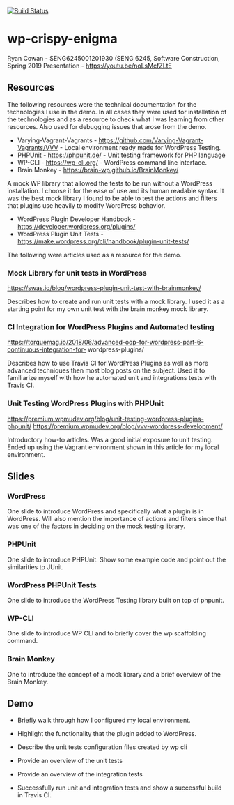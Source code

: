 [![Build Status](https://travis-ci.com/cowanr/wp-crispy-enigma.svg?branch=master)](https://travis-ci.com/cowanr/wp-crispy-enigma)

# wp-crispy-enigma

Ryan Cowan - SENG6245001201930 (SENG 6245, Software Construction, Spring 2019
Presentation - https://youtu.be/noLsMcfZLtE

## Resources

The following resources were the technical documentation for the technologies I use in the demo. In all cases they were used for installation of the technologies and as a resource to check what I was learning from other resources. Also used for debugging issues that arose from the demo.

* Varying-Vagrant-Vagrants - https://github.com/Varying-Vagrant-Vagrants/VVV - Local
environment ready made for WordPress Testing.
* PHPUnit - https://phpunit.de/ - Unit testing framework for PHP language
* WP-CLI - https://wp-cli.org/ - WordPress command line interface.
* Brain Monkey - https://brain-wp.github.io/BrainMonkey/

A mock WP library that allowed the tests to be run without a WordPress installation. I choose it for the ease of use and its human readable syntax. It was the best mock library I found to be able to test the actions and filters that plugins use heavily to modify WordPress behavior.

* WordPress Plugin Developer Handbook - https://developer.wordpress.org/plugins/
* WordPress Plugin Unit Tests - https://make.wordpress.org/cli/handbook/plugin-unit-tests/

The following were articles used as a resource for the demo.

### Mock Library for unit tests in WordPress

https://swas.io/blog/wordpress-plugin-unit-test-with-brainmonkey/

Describes how to create and run unit tests with a mock library. I used it as a starting point for my own unit test with the brain monkey mock library. 

### CI Integration for WordPress Plugins and Automated testing

https://torquemag.io/2018/06/advanced-oop-for-wordpress-part-6-continuous-integration-for-
wordpress-plugins/

Describes how to use Travis CI for WordPress Plugins as well as more advanced techniques then most blog posts on the subject. Used it to familiarize myself with how he automated unit and integrations tests with Travis CI.

### Unit Testing WordPress Plugins with PHPUnit

https://premium.wpmudev.org/blog/unit-testing-wordpress-plugins-phpunit/
https://premium.wpmudev.org/blog/vvv-wordpress-development/

Introductory how-to articles. Was a good initial exposure to unit testing. Ended up using the Vagrant environment shown in this article for my local environment.

## Slides

### WordPress

One slide to introduce WordPress and specifically what a plugin is in WordPress. Will also mention the importance of actions and filters since that was one of the factors in deciding on the mock testing library.

### PHPUnit

One slide to introduce PHPUnit. Show some example code and point out the similarities to JUnit.

### WordPress PHPUnit Tests

One slide to introduce the WordPress Testing library built on top of phpunit.

### WP-CLI

One slide to introduce WP CLI and to briefly cover the wp scaffolding command.

### Brain Monkey

One to introduce the concept of a mock library and a brief overview of the Brain Monkey.

## Demo

* Briefly walk through how I configured my local environment.

* Highlight the functionality that the plugin added to WordPress.

* Describe the unit tests configuration files created by wp cli

* Provide an overview of the unit tests

* Provide an overview of the integration tests

* Successfully run unit and integration tests and show a successful build in Travis CI.


